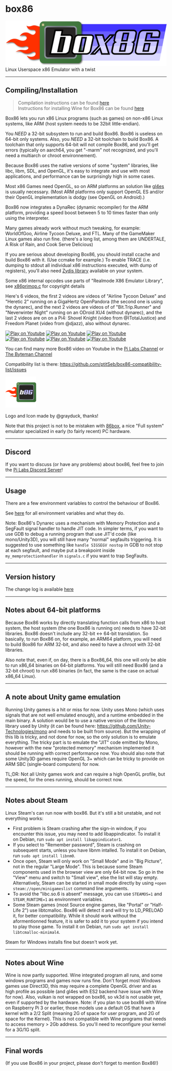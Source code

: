 # box86

![Official logo](img/Box86Logo.png "Official Logo")
Linux Userspace x86 Emulator with a twist

----

Compiling/Installation
----
> Compilation instructions can be found [here](COMPILE.md)  
> Instructions for installing Wine for Box86 can be found [here](X86WINE.md)  

Box86 lets you run x86 Linux programs (such as games) on non-x86 Linux systems, like ARM (host system needs to be 32bit little-endian).

You *NEED* a 32-bit subsystem to run and build Box86. Box86 is useless on 64-bit only systems. Also, you *NEED* a 32-bit toolchain to build Box86. A toolchain that only supports 64-bit will not compile Box86, and you'll get errors (typically on aarch64, you get "-marm" not recognized, and you'll need a multiarch or chroot environnement).

Because Box86 uses the native versions of some "system" libraries, like libc, libm, SDL, and OpenGL, it's easy to integrate and use with most applications, and performance can be surprisingly high in some cases.

Most x86 Games need OpenGL, so on ARM platforms an solution like [gl4es](https://github.com/ptitSeb/gl4es) is usually necessary. (Most ARM platforms only support OpenGL ES and/or their OpenGL implementation is dodgy (see OpenGL on Android).)

Box86 now integrates a DynaRec (dynamic recompiler) for the ARM platform, providing a speed boost between 5 to 10 times faster than only using the interpreter.

Many games already work without much tweaking, for example: WorldOfGoo, Airline Tycoon Deluxe, and FTL. Many of the GameMaker Linux games also run fine. (there's a long list, among them are UNDERTALE, A Risk of Rain, and Cook Serve Delicious)

If you are serious about developing Box86, you should install ccache and build Box86 with it. (Use ccmake for example.)
To enable TRACE (i.e. dumping to stdout all individual x86 instructions executed, with dump of registers), you'll also need [Zydis library](https://github.com/zyantific/zydis) available on your system.

Some x86 internal opcodes use parts of "Realmode X86 Emulator Library", see [x86primop.c](../src/emu/x86primop.c) for copyright details

Here's  6 videos, the first 2 videos are videos of "Airline Tycoon Deluxe" and "Heretic 2" running on a GigaHertz OpenPandora (the second one is using  the dynarec), and the next 2 videos are videos of of "Bit.Trip.Runner" and "Neverwinter Night" running on an ODroid XU4 (without dynarec), and the last 2  videos are on on a Pi4: Shovel Knight (video from @ITotalJustice) and Freedom Planet (video from @djazz), also without dynarec.

[![Play on Youtube](https://img.youtube.com/vi/bLt0hMoFDLk/3.jpg)](https://www.youtube.com/watch?v=bLt0hMoFDLk) [![Play on Youtube](https://img.youtube.com/vi/MM7kWYts7IA/3.jpg)](https://www.youtube.com/watch?v=MM7kWYts7IA) [![Play on Youtube](https://img.youtube.com/vi/8hr71S029Hg/1.jpg)](https://www.youtube.com/watch?v=8hr71S029Hg) [![Play on Youtube](https://img.youtube.com/vi/B4YN37z3-ws/1.jpg)](https://www.youtube.com/watch?v=B4YN37z3-ws) [![Play on Youtube](https://img.youtube.com/vi/xk8Q30mxqPg/1.jpg)](https://www.youtube.com/watch?v=xk8Q30mxqPg) [![Play on Youtube](https://img.youtube.com/vi/_QMRMVvYrqU/1.jpg)](https://www.youtube.com/watch?v=_QMRMVvYrqU)

You can find many more Box86 video on Youtube in the [Pi Labs Channel](https://www.youtube.com/channel/UCgfQjdc5RceRlTGfuthBs7g) or [The Byteman Channel](https://www.youtube.com/channel/UCEr8lpIJ3B5Ctc5BvcOHSnA)

Compatibility list is there: https://github.com/ptitSeb/box86-compatibility-list/issues

<img src="img/Box86Icon.png" width="96" height="96">

Logo and Icon made by @grayduck, thanks!

Note that this project is not to be mistaken with [86box](https://github.com/86Box/86Box), a nice "Full system" emulator specialized in early (to fairly recent) PC hardware.

----

Discord
----

If you want to discuss (or have any problems) about box86, feel free to join the [Pi Labs Discord Server](https://discord.gg/Fh8sjmu)!

----

Usage
----

There are a few environment variables to control the behaviour of Box86.

See [here](USAGE.md) for all environment variables and what they do.

Note: Box86's Dynarec uses a mechanism with Memory Protection and a SegFault signal handler to handle JIT code. In simpler terms, if you want to use GDB to debug a running program that use JIT'd code (like mono/Unity3D), you will still have many "normal" segfaults triggering. It is suggested to use something like `handle SIGSEGV nostop` in GDB to not stop at each segfault, and maybe put a breakpoint inside `my_memprotectionhandler` in `signals.c` if you want to trap SegFaults.

----

Version history
----

The change log is available [here](CHANGELOG.md)

----

Notes about 64-bit platforms
----

Because Box86 works by directly translating function calls from x86 to host system, the host system (the one Box86 is running on) needs to have 32-bit libraries. Box86 doesn't include any 32-bit <-> 64-bit translation. So basically, to run Box86 on, for example, an ARM64 platform, you will need to build Box86 for ARM 32-bit, and also need to have a chroot with 32-bit libraries.

Also note that, even if, on day, there is a Box86_64, this one will only be able to run x86_64 binaries on 64-bit platforms. You will still need Box86 (and a 32-bit chroot) to run x86 binaries (in fact, the same is the case on actual x86_64 Linux).

----

A note about Unity game emulation
----

Running Unity games is a hit or miss for now. Unity uses Mono (which uses signals that are not well emulated enough), and a runtime embedded in the main binary. A solution would be to use a native version of the libmono library used by Unity (it can be found here: https://github.com/Unity-Technologies/mono and needs to be built from source). But the wrapping of this lib is tricky, and not done for now, so the only solution is to emulate everything. The tricky part is to emulate the "JIT" code emitted by Mono, however with the new "protected memory" mechanism implemented it should be running with correct performance now.
You should also note that some Unity3D games require OpenGL 3+ which can be tricky to provide on ARM SBC (single-board computers) for now.

TL;DR: Not all Unity games work and can require a high OpenGL profile, but the speed, for the ones running, should be correct now.

----

Notes about Steam
----

Linux Steam's can run now with box86. But it's still a bit unstable, and not everything works:
- First problem is Steam crashing after the sign-in window, if you encounter this issue, you may need to add libappindicator. To install it on Debian, run `sudo apt install libappindicator1`.
- If you select to "Remember password", Steam is crashing on subsequent starts, unless you have libnm intalled. To install it on Debian, run `sudo apt install libnm0`.
- Once open, Steam will only work on "Small Mode" and in "Big Picture", not in the regular "Large Mode". This is because some Steam components used in the browser view are only 64-bit now. So go in the "View" menu and switch to "Small view", else the list will stay empty. Alternatively, Steam can be started in small mode directly by using `+open steam://open/minigameslist` command line arguments.
- To avoid the "libc.so.6 is absent" message, you can use `STEAMOS=1` and `STEAM_RUNTIME=1` as environment variables. 
- Some Steam games (most Source engine games, like "Portal" or "Half-Life 2") use libtcmalloc. Box86 will detect it and will try to LD_PRELOAD it, for better compatibility. While it should work without the aformentionned feature, it is safer to add it to your system if you intend to play those game. To install it on Debian, run `sudo apt install libtcmalloc-minimal4`.

Steam for Windows installs fine but doesn't work yet.

----

Notes about Wine
----

Wine is now partly supported. Wine integrated program all runs, and some windows programs and games now runs fine. Don't forget most Windows games use Direct3D, this may require a complete OpenGL driver and as high profile as possible (and gl4es with ES2 backend have issue with Wine for now). Also, vulkan is not wrapped on box86, so vk3d is not usable yet, even if supported by the hardware.
Note: if you plan to use box86 with Wine on Raspberry Pi 3 or earlier, those models use a default OS that have a kernel with a 2/2 Split (meaning 2G of space for user program, and 2G of space for the Kernel). This is not compatible with Wine programs that needs to access memory > 2Gb address. So you'll need to reconfigure your kernel for a 3G/1G split.

----

Final words
----

(If you use Box86 in your project, please don't forget to mention Box86!)
